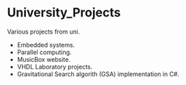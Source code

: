 # University_Projects
Various projects from uni.

- Embedded systems.
- Parallel computing.
- MusicBox website.
- VHDL Laboratory projects.
- Gravitational Search algorith (GSA) implementation in C#.
